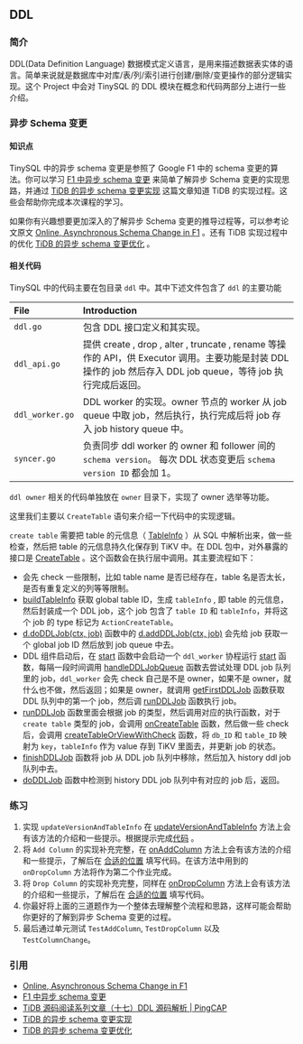 ## DDL

### 简介

DDL(Data Definition Language) 数据模式定义语言，是用来描述数据表实体的语言。简单来说就是数据库中对库/表/列/索引进行创建/删除/变更操作的部分逻辑实现。这个 Project 中会对 TinySQL 的 DDL 模块在概念和代码两部分上进行一些介绍。

### 异步 Schema 变更

#### 知识点

TinySQL 中的异步 schema 变更是参照了 Google F1 中的 schema 变更的算法。你可以学习 [F1 中异步 schema 变更](https://github.com/ngaut/builddatabase/blob/master/f1/schema-change.md) 来简单了解异步 Schema 变更的实现思路，并通过 [TiDB 的异步 schema 变更实现](https://github.com/ngaut/builddatabase/blob/master/f1/schema-change-implement.md) 这篇文章知道 TiDB 的实现过程。这些会帮助你完成本次课程的学习。

如果你有兴趣想要更加深入的了解异步 Schema 变更的推导过程等，可以参考论文原文 [Online, Asynchronous Schema Change in F1](http://static.googleusercontent.com/media/research.google.com/zh-CN//pubs/archive/41376.pdf) 。还有 TiDB 实现过程中的优化
[TiDB 的异步 schema 变更优化](http://zimulala.github.io/2017/12/24/optimize/) 。

#### 相关代码

TinySQL 中的代码主要在包目录 `ddl` 中。其中下述文件包含了 `ddl` 的主要功能

| File | Introduction |
| :------------- | :------------------------------------------ |
| `ddl.go` | 包含 DDL 接口定义和其实现。 |
| `ddl_api.go` | 提供 create , drop , alter , truncate , rename 等操作的 API，供 Executor 调用。主要功能是封装 DDL 操作的 job 然后存入 DDL job queue，等待 job 执行完成后返回。|
| `ddl_worker.go` | DDL worker 的实现。owner 节点的 worker 从 job queue 中取 job，然后执行，执行完成后将 job 存入 job history queue 中。|
| `syncer.go` | 负责同步 ddl worker 的 owner 和 follower 间的 `schema version`。 每次 DDL 状态变更后 `schema version ID` 都会加 1。|

`ddl owner` 相关的代码单独放在 `owner` 目录下，实现了 owner 选举等功能。

这里我们主要以 `CreateTable` 语句来介绍一下代码中的实现逻辑。

`create table` 需要把 table 的元信息（ [TableInfo](https://github.com/pingcap-incubator/tinysql/blob/course/parser/model/model.go#L180) ）从 SQL 中解析出来，做一些检查，然后把 table 的元信息持久化保存到 TiKV 中。在 DDL 包中，对外暴露的接口是 [CreateTable](https://github.com/pingcap-incubator/tinysql/blob/course/ddl/ddl_api.go#L846) 。这个函数会在执行层中调用。其主要流程如下：

* 会先 check 一些限制，比如 table name 是否已经存在，table 名是否太长，是否有重复定义的列等等限制。
* [buildTableInfo](https://github.com/pingcap-incubator/tinysql/blob/course/ddl/ddl_api.go#L712) 获取 global table ID，生成 `tableInfo` , 即 table 的元信息，然后封装成一个 DDL job，这个 job 包含了 `table ID` 和 `tableInfo`，并将这个 job 的 type 标记为 `ActionCreateTable`。
* [d.doDDLJob(ctx, job)](https://github.com/pingcap-incubator/tinysql/blob/course/ddl/ddl.go#L421) 函数中的 [d.addDDLJob(ctx, job)](https://github.com/pingcap-incubator/tinysql/blob/course/ddl/ddl.go#L182) 会先给 job 获取一个 global job ID 然后放到 job queue 中去。
* DDL 组件启动后，在 [start](https://github.com/pingcap-incubator/tinysql/blob/course/ddl/ddl.go#L285) 函数中会启动一个 `ddl_worker` 协程运行 [start](https://github.com/pingcap-incubator/tinysql/blob/course/ddl/ddl_worker.go#L112) 函数，每隔一段时间调用 [handleDDLJobQueue](https://github.com/pingcap-incubator/tinysql/blob/course/ddl/ddl_worker.go#L300) 函数去尝试处理 DDL job 队列里的 job，`ddl_worker` 会先 check 自己是不是 owner，如果不是 owner，就什么也不做，然后返回；如果是 owner，就调用 [getFirstDDLJob](https://github.com/pingcap-incubator/tinysql/blob/course/ddl/ddl_worker.go#L219) 函数获取 DDL 队列中的第一个 job，然后调 [runDDLJob](https://github.com/pingcap-incubator/tinysql/blob/course/ddl/ddl_worker.go#L427) 函数执行 job。
* [runDDLJob](https://github.com/pingcap-incubator/tinysql/blob/course/ddl/ddl_worker.go#L452) 函数里面会根据 job 的类型，然后调用对应的执行函数，对于 `create table` 类型的 job，会调用 [onCreateTable](https://github.com/pingcap-incubator/tinysql/blob/course/ddl/table.go#L32) 函数，然后做一些 check 后，会调用 [createTableOrViewWithCheck](https://github.com/pingcap-incubator/tinysql/blob/course/ddl/table.go#L66) 函数，将 `db_ID` 和 `table_ID` 映射为 `key`，`tableInfo` 作为 value 存到 TiKV 里面去，并更新 job 的状态。
* [finishDDLJob](https://github.com/pingcap-incubator/tinysql/blob/course/ddl/ddl_worker.go#L257) 函数将 job 从 DDL job 队列中移除，然后加入 history ddl job 队列中去。
* [doDDLJob](https://github.com/pingcap-incubator/tinysql/blob/course/ddl/ddl.go#L449) 函数中检测到 history DDL job 队列中有对应的 job 后，返回。

### 练习

1. 实现 `updateVersionAndTableInfo` 在 [updateVersionAndTableInfo](https://github.com/pingcap-incubator/tinysql/blob/course/ddl/table.go#L360) 方法上会有该方法的介绍和一些提示。根据提示完成[代码](https://github.com/pingcap-incubator/tinysql/blob/course/ddl/table.go#L378) 。
2. 将 `Add Column` 的实现补充完整，在 [onAddColumn](https://github.com/pingcap-incubator/tinysql/blob/course/ddl/column.go#L136) 方法上会有该方法的介绍和一些提示，了解后在 [合适的位置](https://github.com/pingcap-incubator/tinysql/blob/course/ddl/column.go#L194) 填写代码。在该方法中用到的 `onDropColumn` 方法将作为第二个作业完成。
3. 将 `Drop Column` 的实现补充完整，同样在 [onDropColumn](https://github.com/pingcap-incubator/tinysql/blob/course/ddl/column.go#L216) 方法上会有该方法的介绍和一些提示，了解后在 [合适的位置](https://github.com/pingcap-incubator/tinysql/blob/course/ddl/column.go#L245) 填写代码。
4. 你最好将上面的三道题作为一个整体去理解整个流程和思路，这样可能会帮助你更好的了解到异步 Schema 变更的过程。
5. 最后通过单元测试 `TestAddColumn`, `TestDropColumn` 以及 `TestColumnChange`。

### 引用

* [Online, Asynchronous Schema Change in F1](http://static.googleusercontent.com/media/research.google.com/zh-CN//pubs/archive/41376.pdf)
* [F1 中异步 schema 变更](https://github.com/ngaut/builddatabase/blob/master/f1/schema-change.md)
* [TiDB 源码阅读系列文章（十七）DDL 源码解析 | PingCAP](https://pingcap.com/zh/blog/tidb-source-code-reading-17)
* [TiDB 的异步 schema 变更实现](https://github.com/ngaut/builddatabase/blob/master/f1/schema-change-implement.md)
* [TiDB 的异步 schema 变更优化](http://zimulala.github.io/2017/12/24/optimize/)
